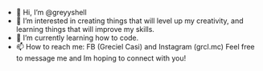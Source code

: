 - 👋 Hi, I’m @greyyshell
- 👀 I’m interested in creating things that will level up my creativity, and learning things that will improve my skills.
- 🌱 I’m currently learning how to code.
- 📫 How to reach me: FB (Greciel Casi) and Instagram (grcl.mc) Feel free to message me and Im hoping to connect with you!

<!---
greyyshell/greyyshell is a ✨ special ✨ repository because its `README.md` (this file) appears on your GitHub profile.
You can click the Preview link to take a look at your changes.
--->
